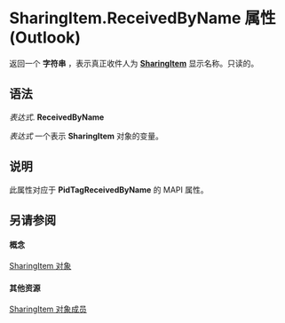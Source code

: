 
# SharingItem.ReceivedByName 属性 (Outlook)

返回一个 **字符串** ，表示真正收件人为 **[SharingItem](63dd3451-44f3-7cc4-c6e2-7dad5835a7d2.md)** 显示名称。只读的。


## 语法

 _表达式_. **ReceivedByName**

 _表达式_ 一个表示 **SharingItem** 对象的变量。


## 说明

此属性对应于 **PidTagReceivedByName** 的 MAPI 属性。


## 另请参阅


#### 概念


[SharingItem 对象](63dd3451-44f3-7cc4-c6e2-7dad5835a7d2.md)
#### 其他资源


[SharingItem 对象成员](719ad60e-2242-2c54-778f-006b61690389.md)